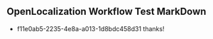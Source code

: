 ## OpenLocalization Workflow Test MarkDown
* f11e0ab5-2235-4e8a-a013-1d8bdc458d31 
thanks!<!--HONumber=Mar16_HO2-->
